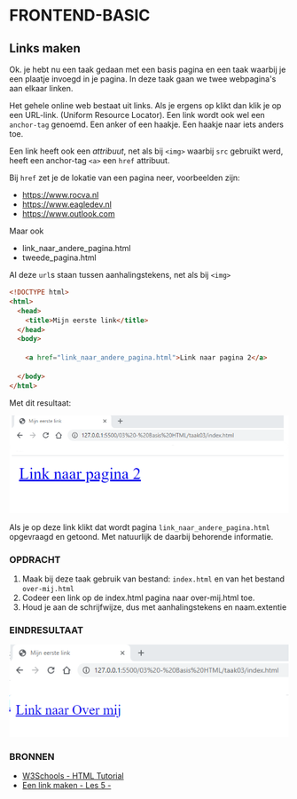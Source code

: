# FRONTEND-BASIC

## Links maken

Ok. je hebt nu een taak gedaan met een basis pagina en een taak waarbij je een plaatje invoegd in je pagina.
In deze taak gaan we twee webpagina's aan elkaar linken.

Het gehele online web bestaat uit links. Als je ergens op klikt dan klik je op een URL-link. (Uniform Resource Locator).
Een link wordt ook wel een `anchor-tag` genoemd. Een anker of een haakje. Een haakje naar iets anders toe.

Een link heeft ook een _attribuut_, net als bij `<img>` waarbij `src` gebruikt werd, heeft een anchor-tag `<a>` een `href` attribuut.

Bij `href` zet je de lokatie van een pagina neer, voorbeelden zijn:

- https://www.rocva.nl
- https://www.eagledev.nl
- https://www.outlook.com

Maar ook

- link_naar_andere_pagina.html
- tweede_pagina.html

Al deze `url`s staan tussen aanhalingstekens, net als bij `<img>`

```html
<!DOCTYPE html>
<html>
  <head>
    <title>Mijn eerste link</title>
  </head>
  <body>

    <a href="link_naar_andere_pagina.html">Link naar pagina 2</a>

  </body>
</html>
```

Met dit resultaat:

![Link](images/link.png)

Als je op deze link klikt dat wordt pagina `link_naar_andere_pagina.html` opgevraagd en getoond. Met natuurlijk de daarbij behorende informatie.

### OPDRACHT

1. Maak bij deze taak gebruik van bestand: `index.html` en van het bestand `over-mij.html`
2. Codeer een link op de index.html pagina naar over-mij.html toe. 
3. Houd je aan de schrijfwijze, dus met aanhalingstekens en naam.extentie

### EINDRESULTAAT

![eerste webpagina](images/resultaat.png)

### BRONNEN

- [W3Schools - HTML Tutorial](https://www.w3schools.com/html/)
- [Een link maken - Les 5 -](https://www.youtube.com/watch?v=ywTp238aqSE)
